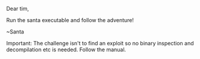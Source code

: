 
Dear tim,

Run the santa executable and follow the adventure!

~Santa


















Important: The challenge isn't to find an exploit so no binary inspection and decompilation etc is needed. Follow the manual.  
